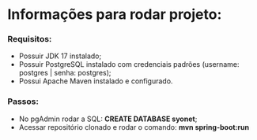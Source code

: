 # Informações para rodar projeto:

### Requisitos:
- Possuir JDK 17 instalado;
- Possuir PostgreSQL instalado com credenciais padrões (username: postgres | senha: postgres);
- Possui Apache Maven instalado e configurado.

### Passos:
- No pgAdmin rodar a SQL:
**CREATE DATABASE syonet**;
- Acessar repositório clonado e rodar o comando:
**mvn spring-boot:run**
